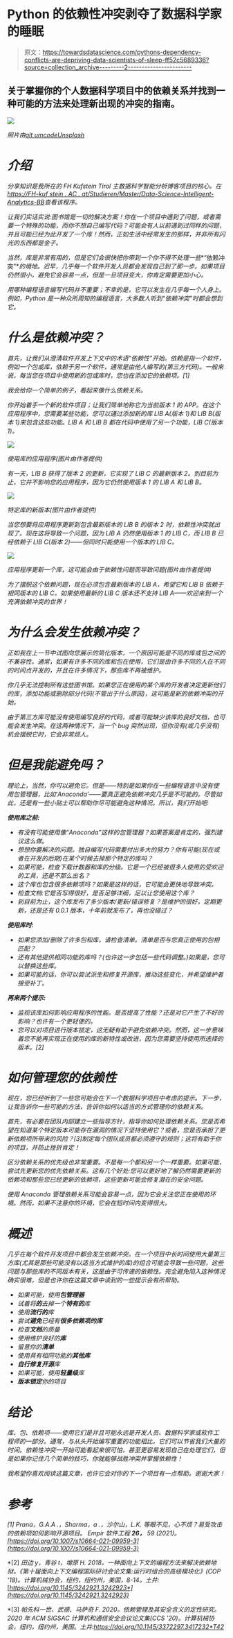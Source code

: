 # Python 的依赖性冲突剥夺了数据科学家的睡眠

> 原文：<https://towardsdatascience.com/pythons-dependency-conflicts-are-depriving-data-scientists-of-sleep-ff52c5689336?source=collection_archive---------2----------------------->

## 关于掌握你的个人数据科学项目中的依赖关系并找到一种可能的方法来处理新出现的冲突的指南。

![](img/3cf2e923366f7d4dd9204565a146ed83.png)

*照片由*[*alt umcode*](https://unsplash.com/@altumcode?utm_source=unsplash&utm_medium=referral&utm_content=creditCopyText)*[*Unsplash*](https://unsplash.com/photos/dC6Pb2JdAqs)*

# *介绍*

*分享知识是我所在的 FH Kufstein Tirol 主数据科学智能分析博客项目的核心。在[https://FH-kuf stein . AC . at/Studieren/Master/Data-Science-Intelligent-Analytics-BB](https://fh-kufstein.ac.at/Studieren/Master/Data-Science-Intelligent-Analytics-BB)查看该程序。*

*让我们实话实说:图书馆是一切的解决方案！你在一个项目中遇到了问题，或者需要一个特殊的功能，而你不想自己编写代码？可能会有人以前遇到过同样的问题，并且可能已经为此开发了一个库！然而，正如生活中经常发生的那样，并非所有闪光的东西都是金子。*

*当然，库是非常有用的，但是它们会很快把你带到一个你不得不处理一些**“依赖冲突”**的境地。迟早，几乎每一个软件开发人员都会发现自己到了那一步。如果项目仍然很小，避免它会容易一点，但是一旦项目变大，你肯定需要更加小心。*

*用哪种编程语言编写代码并不重要；不幸的是，它可以发生在几乎每一个人身上。例如，Python 是一种众所周知的编程语言，大多数人听到“依赖冲突”时都会想到它。*

# *什么是依赖冲突？*

*首先，让我们从澄清软件开发上下文中的术语“依赖性”开始。依赖是指一个软件，例如一个包或库，依赖于另一个软件，通常是由他人编写的(第三方代码)。一般来说，每当您在项目中使用新的包或库时，您也在添加它的依赖项。[1]*

*我会给你一个简单的例子，看起来像什么依赖关系。*

*你开始着手一个新的软件项目；让我们简单地称它为当前版本 1 的 APP。在这个应用程序中，您需要某些功能，您可以通过添加新的库 LIB A(版本 1)和 LIB B(版本 1)来包含这些功能。LIB A 和 LIB B 都在代码中使用了另一个功能，LIB C(版本 1)。*

*![](img/5944200a9118e780248cdecb27bf0cf5.png)*

*使用库的应用程序(图片由作者提供)*

*有一天，LIB B 获得了版本 2 的更新，它实现了 LIB C 的最新版本 2。到目前为止，它并不影响您的应用程序，因为它仍然使用版本 1 的 LIB A 和 LIB B。*

*![](img/7f730cfe07ec5c640fe7450ebdd24035.png)*

*特定库的新版本(图片由作者提供)*

*当您想要将应用程序更新到包含最新版本的 LIB B 的版本 2 时，依赖性冲突就出现了。现在这将导致一个问题，因为 LIB A 仍然使用版本 1 的 LIB C，而 LIB B 已经依赖于 LIB C(版本 2)——但同时只能使用一个版本的 LIB C。*

*![](img/09908f3e76c0085056673de4703a1336.png)*

*应用程序更新一个库，这可能会由于依赖性问题而导致问题(图片由作者提供)*

*为了摆脱这个依赖问题，现在必须包含最新版本的 LIB A，希望它和 LIB B 依赖于相同版本的 LIB C。如果使用最新的 LIB C 版本还不支持 LIB A——欢迎来到一个充满依赖冲突的世界！*

# *为什么会发生依赖冲突？*

*正如我在上一节中试图向您展示的简化版本，一个原因可能是不同的库或包之间的不兼容性。通常，如果有许多不同的库和包在使用，它们是由许多不同的人在不同的时间点开发的，并且在许多情况下，那些库不再被维护。*

*你几乎无法控制所有这些图书馆。如果您正在使用的某个库的开发者决定更新他们的库，添加功能或删除部分代码(不管出于什么原因)，这可能是新的依赖冲突的开始。*

*由于第三方库可能没有使用编写良好的代码，或者可能缺少该库的良好文档，也可能会发生冲突。在这两种情况下，当一个 bug 突然出现，但你没有(或几乎没有)机会摆脱它时，它会非常烦人。*

# *但是我能避免吗？*

*理论上，当然，你可以避免它。但是——特别是如果你在一些编程语言中没有使用包管理器，比如‘Anaconda’——要真正避免依赖冲突几乎是不可能的。尽管如此，还是有一些小贴士可以帮助你尽可能避免这种情况。所以，我们开始吧:*

***使用库之前:***

*   *有没有可能使用像“Anaconda”这样的包管理器？如果答案是肯定的，强烈建议这么做。*
*   *想想你要解决的问题。独自编写代码需要付出多大的努力？你有可能(现在或者在开发的后期)在某个时候去掉那个特定的库吗？*
*   *如果可能，检查下载计数器和库的分级。它是一个已经被很多人使用的受欢迎的工具，还是不那么出名？*
*   *这个库也包含很多依赖项吗？如果是这样的话，它可能会更快地导致冲突。*
*   *检查文档:它是否写得很好，是否足够详细，足以让您使用这个库？*
*   *到目前为止，这个库发布了多少版本/更新/错误修复？是维护的很好，定期更新，还是还有 0.0.1 版本，十年前就发布了，再也没碰过？*

***使用库时:***

*   *如果您添加/删除了许多包和库，请检查清单。清单是否与您真正使用的包相匹配？*
*   *还有其他提供相同功能的库吗？(也许这一步包括一些代码调整。)如果是，您可以替换这些库。*
*   *如果可能的话，你可以尝试派生和修复开源库，推动这些变化，并希望维护者接受补丁。*

***再来两个提示:***

*   *监视该库如何影响应用程序的性能。是否提高了性能？还是对它产生了不好的影响？也许有一个更轻便的。*
*   *您可以对项目进行版本锁定，这无疑有助于避免依赖冲突。然而，这一步意味着您不能再实现正在使用的库的新特性或改进，因为您需要坚持使用所选择的版本。[2]*

# *如何管理您的依赖性*

*现在，您已经听到了一些您可能会在下一个数据科学项目中考虑的提示。下一步，让我告诉你一些可能的方法，告诉你如何以适当的方式管理你的依赖关系。*

*首先，有必要在团队内部建立一些指导方针，指导你如何处理依赖关系。您是否希望在知道某个特定版本可能存在漏洞的情况下坚持使用它？或者，您是否承担了更新依赖项所带来的风险？[3]制定每个团队成员都必须遵守的规则；这将有助于你的项目，并防止挫折肯定！*

*区分依赖关系的优先级也非常重要。不是每一个都和另一个一样重要。如果可能，尝试先更新您的优先依赖关系。这有几个好处:您可以更好地了解仍然需要更新的依赖项和那些您已经更新的依赖项，这些更新可能会修复潜在的安全问题。*

*使用 Anaconda 管理依赖关系可能会容易一点，因为它会关注您正在使用的环境。然而，如果不注意你的环境，它会在短时间内变得很大。*

# *概述*

*几乎在每个软件开发项目中都会发生依赖冲突。在一个项目中长时间使用大量第三方库(尤其是那些可能没有以适当方式维护的库)的组合可能会导致一些问题，这些问题与那些库的不同版本有关，这是由于可传递的依赖性。完全避免陷入这种情况确实很难，但是也许你在这篇文章中读到的一些提示会有所帮助。*

*   *如果可能，使用**包管理器***
*   *试着将**的**去掉一个**特有的**库*
*   *使用**流行的**库*
*   *尝试**避免**已经有**很多依赖项的库***
*   *检查**文档**的质量*
*   *使用维护良好的**库***
*   *留意你的**清单***
*   *使用具有相同功能的**其他库***
*   ***自行修复开源**库*
*   *如果可能，使用**轻量级**库*
*   ***版本锁定**你的项目*

# *结论*

*库、包、依赖项——使用它们是并且可能永远是开发人员、数据科学家或软件工程师的一部分。通常，与从头开始编写重要的功能相比，它们可以节省我们大量的时间。依赖性冲突一开始可能看起来很可怕，甚至更容易发现自己在处理它们，但是如果你记住几个简单的技巧，你就能够战胜冲突并掌握依赖性！*

*我希望你喜欢阅读这篇文章，也许它会对你的下一个项目有一点帮助。谢谢大家！*

# *参考*

*[1] Prana，G.A.A .，Sharma，a .，沙尔山，L.K. *等*眼不见，心不烦？易受攻击的依赖项如何影响开源项目。 *Empir 软件工程* **26，** 59 (2021)。[https://doi.org/10.1007/s10664-021-09959-3](https://doi.org/10.1007/s10664-021-09959-3)*

*[2] *田边 y，青谷 t，增原 H. 2018。一种面向上下文的编程方法来解决依赖地狱。《第十届面向上下文编程国际研讨会论文集:运行时组合的高级模块化》(COP '18)。计算机械协会，纽约，纽约州，美国，8-14。土井:*[*https://doi.org/10.1145/3242921.3242923*](https://doi.org/10.1145/3242921.3242923)*

*[3] *帕先科一世、武德、马萨奇 F. 2020。依赖管理及其安全含义的定性研究。2020 年 ACM SIGSAC 计算机和通信安全会议论文集(CCS '20)。计算机械协会，纽约，纽约州，美国。土井:*https://doi.org/10.1145/3372297.3417232*T42**